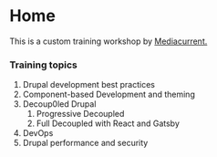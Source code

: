 # Home

This is a custom training workshop by [Mediacurrent.](https://mediacurrent.com)

### Training topics

1. Drupal development best practices
2. Component-based Development and theming
3. Decoup0led Drupal
   1. Progressive Decoupled
   2. Full Decoupled with React and Gatsby
4. DevOps
5. Drupal performance and security

